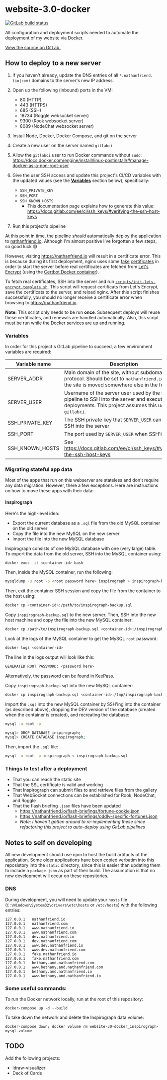 # website-3.0-docker

<a href="https://gitlab.com/nfriend/website-3.0-docker/pipelines/latest"
  target="_blank"><img
  src="https://gitlab.com/nfriend/website-3.0-docker/badges/master/pipeline.svg"
  alt="GitLab build status"></a>

All configuration and deployment scripts needed to automate the deployment of
[my website](https://nathanfriend.io/) via [Docker](https://www.docker.com/).

[View the source on GitLab.](https://gitlab.com/nfriend/website-3.0-docker)

## How to deploy to a new server

1. If you haven't already, update the DNS entries of all
   `*.nathanfriend.(io|com)` domains to the server's new IP address.
1. Open up the following (inbound) ports in the VM:

   - 80 (HTTP)
   - 443 (HTTPS)
   - 685 (SSH)
   - 18734 (Roggle websocket server)
   - 9300 (Rook websocket server)
   - 8089 (NodeChat websocket server)

1. Install Node, Docker, Docker Compose, and git on the server
1. Create a new user on the server named `gitlabci`
1. Allow the `gitlabci` user to run Docker commands without `sudo`:
   https://docs.docker.com/engine/install/linux-postinstall/#manage-docker-as-a-non-root-user
1. Give the user SSH access and update this project's CI/CD variables with the
   updated values (see the [**Variables**](#variables) section below),
   specifically:
   - `SSH_PRIVATE_KEY`
   - `SSH_PORT`
   - `SSH_KNOWN_HOSTS`
     - This documentation page explains how to generate this value:
       https://docs.gitlab.com/ee/ci/ssh_keys/#verifying-the-ssh-host-keys
1. Run this project's pipeline

At this point in time, the pipeline _should_ automatically deploy the
application to [nathanfriend.io](https://nathanfriend.io). Although I'm almost
positive I've forgotten a few steps, so good luck 😅

However, visiting https://nathanfriend.io will result in a certificate error.
This is because during its first deployment, nginx uses some
[fake](./nginx/deployed/temp.cert.pem)
[certificates](./nginx/deployed/temp.key.pem) in order to start the server
before real certificates are fetched from [Let's
Encrypt](https://letsencrypt.org/) (using the [Certbot Docker
container](https://certbot.eff.org/docs/install.html#running-with-docker)).

To fetch real certificates, SSH into the server and run
[`scripts/init-lets-encrypt.template.sh`](./scripts/init-lets-encrypt.template.sh).
This script will request certificats from Let's Encrypt, save the certificats to
the server, and reload nginx. After this script finishes successfully, you
should no longer receive a certificate error when browsing to
https://nathanfriend.io.

**Note:** This script only needs to be run **once**. Subsequent deploys will
reuse these certificates, and renewals are handled automatically. Also, this
script must be run while the Docker services are up and running.

### Variables

In order for this project's GitLab pipeline to succeed, a few environment
variables are required:

| Variable name   | Description                                                                                                                                           |
| --------------- | ----------------------------------------------------------------------------------------------------------------------------------------------------- |
| SERVER_ADDR     | Main domain of the site, without subdomains or protocol. Should be set to `nathanfriend.io` unless the site is moved somewhere else in the future.    |
| SERVER_USER     | Username of the server user used by the GitLab pipeline to SSH into the server and execute deployments. This project assumes this user is `gitlabci`. |
| SSH_PRIVATE_KEY | The SSH private key that `SERVER_USER` can use to SSH into the server                                                                                 |
| SSH_PORT        | The port used by `SERVER_USER` when SSH'ing                                                                                                           |
| SSH_KNOWN_HOSTS | See https://docs.gitlab.com/ee/ci/ssh_keys/#verifying-the-ssh-host-keys                                                                               |

### Migrating stateful app data

Most of the apps that run on this webserver are stateless and don't require any
data migration. However, there a few exceptions. Here are instructions on how to
move these apps with their data:

#### Inspirograph

Here's the high-level idea:

- Export the current database as a `.sql` file from the old MySQL container on
  the old server
- Copy the file into the new MySQL on the new server
- Import the file into the new MySQL database

Inspirograph consists of one MySQL database with one (very large) table. To
export the data from the old server, SSH into the MySQL container using:

```bash
docker exec -it <container-id> bash
```

Then, inside the MySQL container, run the following:

```bash
mysqldump -u root -p <root password here> inspirograph > inspirograph-backup.sql
```

Then, exit the container SSH session and copy the file from the container to the
host using:

```bash
docker cp <container-id>:/path/to/inspirograph-backup.sql
```

Copy `inspirograph-backup.sql` to the new server. Then, SSH into the new host
machine and copy the file into the new MySQL container:

```bash
docker cp /path/to/inspirograph-backup.sql <container-id>:/inspirograph-backup.sql
```

Look at the logs of the MySQL container to get the MySQL `root` password:

```bash
docker logs <container-id>
```

The line in the logs output will look like this:

```bash
GENERATED ROOT PASSWORD: <password here>
```

Alternatively, the password can be found in KeePass.

Copy `inspirograph-backup.sql` into the new MySQL container:

```bash
docker cp inspirograph-backup.sql <container-id>:/tmp/inspirograph-backup.sql
```

Import the `.sql` into the new MySQL container by SSH'ing into the container (as
described above), dropping the DEV version of the database (created when the
container is created), and recreating the database:

```bash
mysql -u root -p

mysql> DROP DATABASE inspirograph;
mysql> CREATE DATABASE inspirograph;
```

Then, import the `.sql` file:

```bash
mysql -u root -p inspirograph < inspirograph-backup.sql
```

### Things to test after a deployment

- That you can reach the static site
- That the SSL certificate is valid and working
- That Inspirograph can submit files to and retrieve files from the gallery
- That WebSocket connections can be established for Rook, NodeChat, and Roggle
- That the flash briefing `.json` files have been updated
  - https://nathanfriend.io/flash-briefings/fortune-cookie.json
  - https://nathanfriend.io/flash-briefings/oddly-specific-fortunes.json
  - _Note: I haven't gotten around to re-implementing these since refactoring
    this project to auto-deploy using GitLab pipelines_

## Notes to self on developing

All new development should use npm to host the build artifacts of the
application. Some older applications have been copied verbatim into this
reposistory into the `static` directory, since this is easier than updating them
to include a `package.json` as part of their build. The assumption is that no
new development will occur on these repositories.

### DNS

During development, you will need to update your `hosts` file
(`C:\Windows\System32\drivers\etc\hosts` or `/etc/hosts`) with the following
entries:

```
127.0.0.1   nathanfriend.io
127.0.0.1   nathanfriend.com
127.0.0.1   www.nathanfriend.io
127.0.0.1   www.nathanfriend.com
127.0.0.1   dev.nathanfriend.io
127.0.0.1   dev.nathanfriend.com
127.0.0.1   www.dev.nathanfriend.io
127.0.0.1   www.dev.nathanfriend.com
127.0.0.1   fake.nathanfriend.io
127.0.0.1   fake.nathanfriend.com
127.0.0.1   bethany.and.nathanfriend.com
127.0.0.1   www.bethany.and.nathanfriend.com
127.0.0.1   bethany.and.nathanfriend.io
127.0.0.1   www.bethany.and.nathanfriend.io
```

### Some useful commands:

To run the Docker network locally, run at the root of this repository:

`docker-compose up -d --build`

To take down the network and delete the Inspirograph data volume:

`docker-compose down; docker volume rm website-30-docker_inspirograph-mysql-volume`

## TODO

Add the following projects:

- ldraw-visualizer
- Deck of Cards
